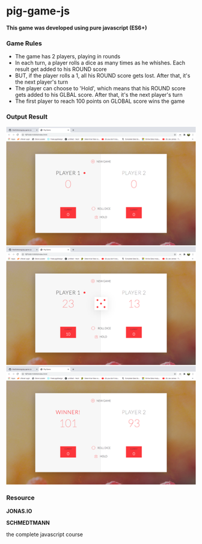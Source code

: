 # pig-game-js

**This game was developed using pure javascript (ES6+)**

### Game Rules

- The game has 2 players, playing in rounds
- In each turn, a player rolls a dice as many times as he whishes. Each result get added to his ROUND score
- BUT, if the player rolls a 1, all his ROUND score gets lost. After that, it's the next player's turn
- The player can choose to 'Hold', which means that his ROUND score gets added to his GLBAL score. After that, it's the next player's turn
- The first player to reach 100 points on GLOBAL score wins the game

### Output Result

![alt text](https://github.com/HtetOoNaing/pig-game-js/blob/master/start.png?raw=true)
![alt text](https://github.com/HtetOoNaing/pig-game-js/blob/master/ongame.png?raw=true)
![alt text](https://github.com/HtetOoNaing/pig-game-js/blob/master/winner.png?raw=true)

### Resource

**JONAS.IO**

**SCHMEDTMANN**

the complete javascript course
